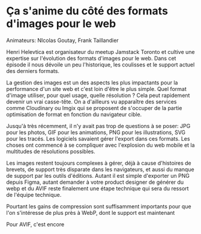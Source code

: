 # Ça s'anime du côté des formats d'images pour le web

Animateurs: NIcolas Goutay, Frank Taillandier

Henri Helevtica est organisateur du meetup Jamstack Toronto et cultive une expertise sur l'évolution des formats d'images pour le web. Dans cet épisode il nous dévoile un peu l'historique, les coulisses et le support actuel des derniers formats.

La gestion des images est un des aspects les plus impactants pour la performance d'un site web et c'est loin d'être le plus simple. Quel format d'image utiliser, pour quel usage, quelle résolution ? Cela peut rapidement devenir un vrai casse-tête. On a d'ailleurs vu apparaître des services comme Cloudinary ou Imgix qui se proposent de s'occuper de la partie optimisation de format en fonction du navigateur cible.

Jusqu'à très récemment, il n'y avait pas trop de questions à se poser: JPG pour les photos, GIF pour les animations, PNG pour les illustrations, SVG pour les tracés.
Les logiciels savaient gérer l'export dans ces formats. Les choses ont commencé à se compliquer avec l'explosion du web mobile et la multitudes de résolutions possibles.

Les images restent toujours complexes à gérer, déjà à cause d'histoires de brevets, de support très disparate dans les navigateurs, et aussi du manque de support par les outils d'éditions. Autant il est simple d'exporter un PNG depuis Figma, autant demander à votre product designer de générer du webp et du AVIF reste finalement une étape technique qui sera du ressort de l'équipe technique.

Pourtant les gains de compression sont suffisamment importants pour que l'on s'intéresse de plus près à WebP, dont le support est maintenant 

Pour AVIF, c'est encore 
